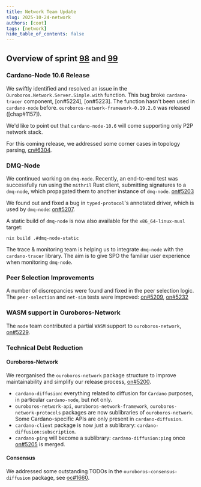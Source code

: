 ```yaml
---
title: Network Team Update
slug: 2025-10-24-network
authors: [coot]
tags: [network]
hide_table_of_contents: false
---
```


## Overview of sprint [98][sprint-98] and [99][sprint-99]

### Cardano-Node 10.6 Release

We swiftly identified and resolved an issue in the
`Ouroboros.Network.Server.Simple.with` function. This bug broke
`cardano-tracer` component, [on#5224], [on#5223]. The function hasn't been used
in `cardano-node` before. `ouroboros-network-framework-0.19.2.0` was released
([chap#1157]).

We'd like to point out that `cardano-node-10.6` will come supporting only P2P network stack.

For this coming release, we addressed some corner cases in topology parsing,
[cn#6304].

### DMQ-Node

We continued working on `dmq-node`.  Recently, an end-to-end test was successfully
run using the `mithril` Rust client, submitting signatures to a `dmq-node`, which
propagated them to another instance of `dmq-node`. [on#5203]

We found out and fixed a bug in `typed-protocol`'s annotated driver, which is
used by `dmq-node`: [on#5207].

A static build of `dmq-node` is now also available for the
`x86_64-linux-musl` target:
```shell
nix build .#dmq-node-static
```

The trace & monitoring team is helping us to integrate `dmq-node` with
the `cardano-tracer` library.  The aim is to give SPO the familiar user experience
when monitoring `dmq-node`.

### Peer Selection Improvements

A number of discrepancies were found and fixed in the peer selection logic.
The `peer-selection` and `net-sim` tests were improved: [on#5209], [on#5232]

### WASM support in Ouroboros-Network

The `node` team contributed a partial `WASM` support to `ouroboros-network`,
[on#5229].

### Technical Debt Reduction

#### Ouroboros-Network

We reorganised the `ouroboros-network` package structure to improve
maintainability and simplify our release process, [on#5200].

* `cardano-diffusion`: everything related to diffusion for `Cardano` purposes,
   in particular `cardano-node`, but not only.
* `ouroboros-network-api`, `ouroboros-network-framework`,
  `ouroboros-network-protocols` packages are now sublibraries of
  `ouroboros-network`.  Some Cardano-specific APIs are only present in
  `cardano-diffusion`. 
* `cardano-client` package is now just a sublibrary: `cardano-diffusion:subscription`.
* `cardano-ping` will become a sublibrary: `cardano-diffusion:ping` once [on#5205] is merged.

#### Consensus

We addressed some outstanding TODOs in the `ouroboros-consensus-diffusion`
package, see [oc#1660].

[sprint-98]: https://github.com/orgs/IntersectMBO/projects/5/views/1?filterQuery=sprint%3A%22Sprint+98%22
[sprint-99]: https://github.com/orgs/IntersectMBO/projects/5/views/1?filterQuery=sprint%3A%22Sprint+99%22

[chap#1557]: https://github.com/IntersectMBO/cardano-haskell-packages/pull/1157
[cn#6304]: https://github.com/IntersectMBO/cardano-node/issues/6304
[oc#1660]: https://github.com/IntersectMBO/ouroboros-consensus/pull/1660
[on#5200]: https://github.com/IntersectMBO/ouroboros-network/pull/5200
[on#5203]: https://github.com/IntersectMBO/ouroboros-network/pull/5203
[on#5205]: https://github.com/IntersectMBO/ouroboros-network/pull/5205
[on#5207]: https://github.com/IntersectMBO/ouroboros-network/pull/5207
[on#5209]: https://github.com/IntersectMBO/ouroboros-network/pull/5209
[on#5229]: https://github.com/IntersectMBO/ouroboros-network/pull/5229
[on#5232]: https://github.com/IntersectMBO/ouroboros-network/pull/5232
